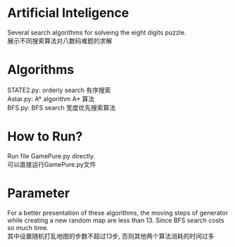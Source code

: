 # Artificial Inteligence
Several search algorithms for solveing the eight digits puzzle.  
展示不同搜索算法对八数码难题的求解
 
# Algorithms
STATE2.py: orderly search 有序搜索  
Astar.py: A* algorithm A* 算法  
BFS.py: BFS search 宽度优先搜索算法  

# How to Run?
Run file GamePure.py directly.  
可以直接运行GamePure.py文件

# Parameter
For a better presentation of these algorithms, the moving steps of generator while creating a new random map are less than 13. Since BFS search costs so much time.  
其中设置随机打乱地图的步数不超过13步, 否则其他两个算法消耗的时间过多

